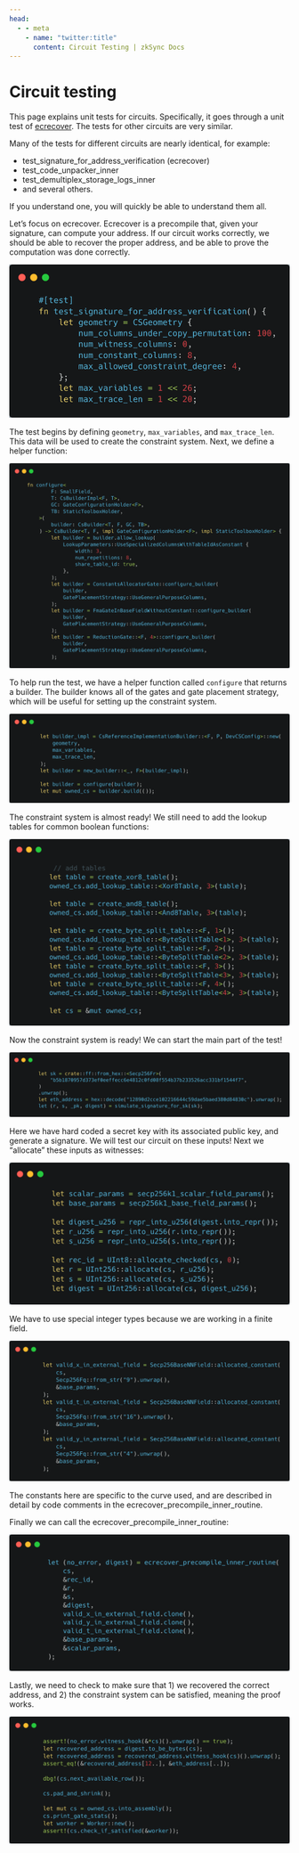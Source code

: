 ```yaml
---
head:
  - - meta
    - name: "twitter:title"
      content: Circuit Testing | zkSync Docs
---
```


# Circuit testing

This page explains unit tests for circuits. Specifically, it goes through a unit test of
[ecrecover](https://github.com/matter-labs/era-zkevm_circuits/blob/main/src/ecrecover/mod.rs#L796). The tests for other
circuits are very similar.

Many of the tests for different circuits are nearly identical, for example:

- test_signature_for_address_verification (ecrecover)
- test_code_unpacker_inner
- test_demultiplex_storage_logs_inner
- and several others.

If you understand one, you will quickly be able to understand them all.

Let’s focus on ecrecover. Ecrecover is a precompile that, given your signature, can compute your address. If our circuit
works correctly, we should be able to recover the proper address, and be able to prove the computation was done
correctly.

![ECRecover testing](../../../../assets/images/circuit-ecrecover.png)

The test begins by defining `geometry`, `max_variables`, and `max_trace_len`. This data will be used to create the
constraint system. Next, we define a helper function:

![ECRecover geometry](../../../../assets/images/circuits-ecrecover-geometry.png)

To help run the test, we have a helper function called `configure` that returns a builder. The builder knows all of the
gates and gate placement strategy, which will be useful for setting up the constraint system.

![Code block showing usage of `configure`](../../../../assets/images/circuits-configure-builder.png)

The constraint system is almost ready! We still need to add the lookup tables for common boolean functions:

![Code block showing creation of lookup tables](../../../../assets/images/circuit-lookup.png)

Now the constraint system is ready! We can start the main part of the test!

![Code block showing signature simulation](../../../../assets/images/circuits-address.png)

Here we have hard coded a secret key with its associated public key, and generate a signature. We will test our circuit
on these inputs! Next we “allocate” these inputs as witnesses:

![Code block showing witness allocation](../../../../assets/images/circuit-allocate.png)

We have to use special integer types because we are working in a finite field.

![Code block showing integer types](../../../../assets/images/circuit-finite-fields.png)

The constants here are specific to the curve used, and are described in detail by code comments in the
ecrecover_precompile_inner_routine.

Finally we can call the ecrecover_precompile_inner_routine:

![Code block showing ecrecover precompile](../../../../assets/images/circuit-ecrecover-precompile.png)

Lastly, we need to check to make sure that 1) we recovered the correct address, and 2) the constraint system can be
satisfied, meaning the proof works.

![Code block comparing recovered address with original](../../../../assets/images/circuit-compare-addresses.png)
